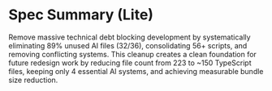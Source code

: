 # Spec Summary (Lite)

Remove massive technical debt blocking development by systematically eliminating 89% unused AI files (32/36), consolidating 56+ scripts, and removing conflicting systems. This cleanup creates a clean foundation for future redesign work by reducing file count from 223 to ~150 TypeScript files, keeping only 4 essential AI systems, and achieving measurable bundle size reduction.
